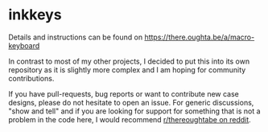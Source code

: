 # inkkeys
Details and instructions can be found on https://there.oughta.be/a/macro-keyboard

In contrast to most of my other projects, I decided to put this into its own repository as it is slightly more complex and I am hoping for community contributions.

If you have pull-requests, bug reports or want to contribute new case designs, please do not hesitate to open an issue. For generic discussions, "show and tell" and if you are looking for support for something that is not a problem in the code here, I would recommend [r/thereoughtabe on reddit](https://www.reddit.com/r/thereoughtabe/).
